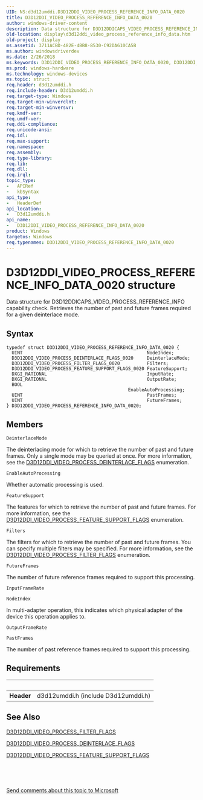 ```yaml
---
UID: NS:d3d12umddi.D3D12DDI_VIDEO_PROCESS_REFERENCE_INFO_DATA_0020
title: D3D12DDI_VIDEO_PROCESS_REFERENCE_INFO_DATA_0020
author: windows-driver-content
description: Data structure for D3D12DDICAPS_VIDEO_PROCESS_REFERENCE_INFO capability check. Retrieves the number of past and future frames required for a given deinterlace mode.
old-location: display\d3d12ddi_video_process_reference_info_data.htm
old-project: display
ms.assetid: 3711ACBD-482E-4BB8-8530-C92DA610CA5B
ms.author: windowsdriverdev
ms.date: 2/26/2018
ms.keywords: D3D12DDI_VIDEO_PROCESS_REFERENCE_INFO_DATA_0020, D3D12DDI_VIDEO_PROCESS_REFERENCE_INFO_DATA_0020 structure [Display Devices], d3d12umddi/D3D12DDI_VIDEO_PROCESS_REFERENCE_INFO_DATA_0020, display.d3d12ddi_video_process_reference_info_data
ms.prod: windows-hardware
ms.technology: windows-devices
ms.topic: struct
req.header: d3d12umddi.h
req.include-header: D3d12umddi.h
req.target-type: Windows
req.target-min-winverclnt: 
req.target-min-winversvr: 
req.kmdf-ver: 
req.umdf-ver: 
req.ddi-compliance: 
req.unicode-ansi: 
req.idl: 
req.max-support: 
req.namespace: 
req.assembly: 
req.type-library: 
req.lib: 
req.dll: 
req.irql: 
topic_type:
-	APIRef
-	kbSyntax
api_type:
-	HeaderDef
api_location:
-	D3d12umddi.h
api_name:
-	D3D12DDI_VIDEO_PROCESS_REFERENCE_INFO_DATA_0020
product: Windows
targetos: Windows
req.typenames: D3D12DDI_VIDEO_PROCESS_REFERENCE_INFO_DATA_0020
---
```


# D3D12DDI_VIDEO_PROCESS_REFERENCE_INFO_DATA_0020 structure
Data structure for D3D12DDICAPS_VIDEO_PROCESS_REFERENCE_INFO capability check.  Retrieves the number of past and future frames required for a given deinterlace mode.

## Syntax
````
typedef struct D3D12DDI_VIDEO_PROCESS_REFERENCE_INFO_DATA_0020 {
  UINT                                              NodeIndex;
  D3D12DDI_VIDEO_PROCESS_DEINTERLACE_FLAGS_0020     DeinterlaceMode;
  D3D12DDI_VIDEO_PROCESS_FILTER_FLAGS_0020          Filters;
  D3D12DDI_VIDEO_PROCESS_FEATURE_SUPPORT_FLAGS_0020 FeatureSupport;
  DXGI_RATIONAL                                     InputRate;
  DXGI_RATIONAL                                     OutputRate;
  BOOL                                              EnableAutoProcessing;
  UINT                                              PastFrames;
  UINT                                              FutureFrames;
} D3D12DDI_VIDEO_PROCESS_REFERENCE_INFO_DATA_0020;
````

## Members


`DeinterlaceMode`

The deinterlacing mode for which to retrieve the number of past and future frames.  Only a single mode may be queried at once.  For more information, see the <a href="..\d3d12umddi\ne-d3d12umddi-d3d12ddi_video_process_deinterlace_flags_0020.md">D3D12DDI_VIDEO_PROCESS_DEINTERLACE_FLAGS</a> enumeration.

`EnableAutoProcessing`

Whether automatic processing is used.

`FeatureSupport`

The features for which to retrieve the number of past and future frames.  For more information, see the  <a href="..\d3d12umddi\ne-d3d12umddi-d3d12ddi_video_process_feature_support_flags_0020.md">D3D12DDI_VIDEO_PROCESS_FEATURE_SUPPORT_FLAGS</a> enumeration.

`Filters`

The filters for which to retrieve the number of past and future frames.  You can specify multiple filters may be specified.  For more information, see the <a href="..\d3d12umddi\ne-d3d12umddi-d3d12ddi_video_process_filter_flags_0020.md">D3D12DDI_VIDEO_PROCESS_FILTER_FLAGS</a> enumeration.

`FutureFrames`

The number of future reference frames required to support this processing.

`InputFrameRate`



`NodeIndex`

In multi-adapter operation, this indicates which physical adapter of the device this operation applies to.

`OutputFrameRate`



`PastFrames`

The number of past reference frames required to support this processing.


## Requirements
| &nbsp; | &nbsp; |
| ---- |:---- |
| **Header** | d3d12umddi.h (include D3d12umddi.h) |

## See Also

<a href="..\d3d12umddi\ne-d3d12umddi-d3d12ddi_video_process_filter_flags_0020.md">D3D12DDI_VIDEO_PROCESS_FILTER_FLAGS</a>



<a href="..\d3d12umddi\ne-d3d12umddi-d3d12ddi_video_process_deinterlace_flags_0020.md">D3D12DDI_VIDEO_PROCESS_DEINTERLACE_FLAGS</a>



<a href="..\d3d12umddi\ne-d3d12umddi-d3d12ddi_video_process_feature_support_flags_0020.md">D3D12DDI_VIDEO_PROCESS_FEATURE_SUPPORT_FLAGS</a>



 

 

<a href="mailto:wsddocfb@microsoft.com?subject=Documentation%20feedback [display\display]:%20D3D12DDI_VIDEO_PROCESS_REFERENCE_INFO_DATA_0020 structure%20 RELEASE:%20(2/26/2018)&amp;body=%0A%0APRIVACY STATEMENT%0A%0AWe use your feedback to improve the documentation. We don't use your email address for any other purpose, and we'll remove your email address from our system after the issue that you're reporting is fixed. While we're working to fix this issue, we might send you an email message to ask for more info. Later, we might also send you an email message to let you know that we've addressed your feedback.%0A%0AFor more info about Microsoft's privacy policy, see http://privacy.microsoft.com/en-us/default.aspx." title="Send comments about this topic to Microsoft">Send comments about this topic to Microsoft</a>